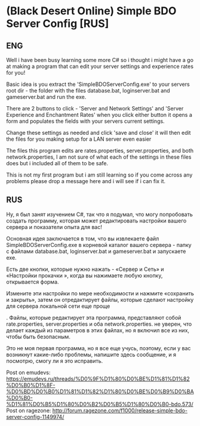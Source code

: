 # (Black Desert Online) Simple BDO Server Config [RUS]

## ENG
Well i have been busy learning some more C# so i thought i might have a go at making a program that can edit your server settings and experience rates for you!

Basic idea is you extract the 'SimpleBDOServerConfig.exe' to your servers root dir - the folder with the files database.bat, loginserver.bat and gameserver.bat and run the exe.

There are 2 buttons to click - 'Server and Network Settings' and 'Server Experience and Enchantment Rates' when you click either button it opens a form and populates the fields with your servers current settings.

Change these settings as needed and click 'save and close' it will then edit the files for you making setup for a LAN server even easier

The files this program edits are rates.properties, server.properties, and both network.properties, I am not sure of what each of the settings in these files does but i included all of them to be safe.

This is not my first program but i am still learning so if you come across any problems please drop a message here and i will see if i can fix it.

## RUS
Ну, я был занят изучением C#, так что я подумал, что могу попробовать создать программу, которая может редактировать настройки вашего сервера и показатели опыта для вас!

Основная идея заключается в том, что вы извлекаете файл SimpleBDOServerConfig.exe в корневой каталог вашего сервера - папку с файлами database.bat, loginserver.bat и gameserver.bat и запускаете exe.

Есть две кнопки, которые нужно нажать - «Сервер и Сеть» и «Настройки прокачки », когда вы нажимаете любую кнопку, открывается форма.

Измените эти настройки по мере необходимости и нажмите «сохранить и закрыть», затем он отредактирует файлы, которые сделают настройку для сервера локальной сети еще проще

. Файлы, которые редактирует эта программа, представляют собой rate.properties, server.properties и оба network.properties. не уверен, что делает каждый из параметров в этих файлах, но я включил все из них, чтобы быть безопасным.


Это не моя первая программа, но я все еще учусь, поэтому, если у вас возникнут какие-либо проблемы, напишите здесь сообщение, и я посмотрю, смогу ли я это исправить.

Post on emudevs: https://emudevs.ru/threads/%D0%9F%D1%80%D0%BE%D1%81%D1%82%D0%B0%D1%8F-%D0%BD%D0%B0%D1%81%D1%82%D1%80%D0%BE%D0%B9%D0%BA%D0%B0-%D1%81%D0%B5%D1%80%D0%B2%D0%B5%D1%80%D0%B0-bdo.573/
Post on ragezone: http://forum.ragezone.com/f1000/release-simple-bdo-server-config-1149974/
